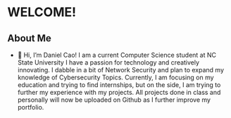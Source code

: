 # WELCOME!
## About Me

- 👋 Hi, I’m Daniel Cao!
I am a current Computer Science student at NC State University
I have a passion for technology and creatively innovating. I dabble in a bit of Network Security and plan to expand my knowledge of Cybersecurity Topics.
Currently, I am focusing on my education and trying to find internships, but on the side, I am trying to further my experience with my projects.
All projects done in class and personally will now be uploaded on Github as I further improve my portfolio. 



<!---
DCDanny03/DCDanny03 is a ✨ special ✨ repository because its `README.md` (this file) appears on your GitHub profile.
You can click the Preview link to take a look at your changes.
--->
